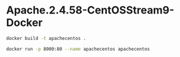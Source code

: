 # Apache.2.4.58-CentOSStream9-Docker

```bash
docker build -t apachecentos .
```

```bash
docker run -p 8000:80 --name apachecentos apachecentos
```
